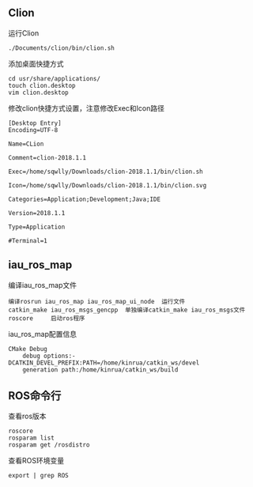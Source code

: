 ## Clion

运行Clion

```
./Documents/clion/bin/clion.sh
```



添加桌面快捷方式

```
cd usr/share/applications/ 
touch clion.desktop
vim clion.desktop
```



修改clion快捷方式设置，注意修改Exec和Icon路径

```
[Desktop Entry]
Encoding=UTF-8

Name=CLion

Comment=clion-2018.1.1

Exec=/home/sqwlly/Downloads/clion-2018.1.1/bin/clion.sh

Icon=/home/sqwlly/Downloads/clion-2018.1.1/bin/clion.svg

Categories=Application;Development;Java;IDE

Version=2018.1.1

Type=Application

#Terminal=1
```

## iau_ros_map

编译iau_ros_map文件

```
编译rosrun iau_ros_map iau_ros_map_ui_node  运行文件
catkin_make iau_ros_msgs_gencpp  单独编译catkin_make iau_ros_msgs文件
roscore		启动ros程序
```



iau_ros_map配置信息

```
CMake Debug
	debug options:-DCATKIN_DEVEL_PREFIX:PATH=/home/kinrua/catkin_ws/devel
	generation path:/home/kinrua/catkin_ws/build
```



## ROS命令行

查看ros版本

```
roscore
rosparam list
rosparam get /rosdistro
```



查看ROS环境变量

```
export | grep ROS
```

